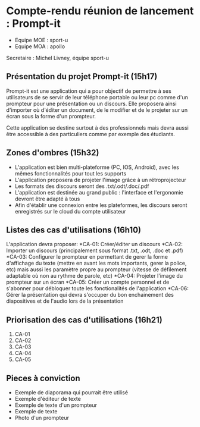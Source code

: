 

# Compte-rendu réunion de lancement : Prompt-it

* Equipe MOE : sport-u
* Equipe MOA : apollo

Secretaire : Michel Livney, équipe sport-u

## Présentation du projet Prompt-it (15h17)
Prompt-it est une application qui a pour objectif de permettre à ses utilisateurs de se servir de leur téléphone portable ou leur pc comme d'un prompteur pour une présentation ou un discours.
Elle proposera ainsi d'importer où d'éditer un document, de le modifier et de le projeter sur un écran sous la forme d'un prompteur.

Cette application se destine surtout à des professionnels mais devra aussi être accessible à des particuliers comme par exemple des étudiants.

## Zones d'ombres (15h32)

* L'application est bien multi-plateforme (PC, IOS, Android), avec les mêmes fonctionnalités pour tout les supports
* L'application proposera de projeter l'image grâce à un rétroprojecteur
* Les formats des discours seront des .txt/.odt/.doc/.pdf
* L'application est destinée au grand public : l'interface et l'ergonomie devront être adapté à tous
* Afin d'établir une connexion entre les plateformes, les discours seront enregistrés sur le cloud du compte utilisateur

## Listes des cas d'utilisations (16h10)

L'application devra proposer:
*CA-01: Créer/éditer un discours
*CA-02: Importer un discours (principalement sous format .txt, .odt, .doc et .pdf)
*CA-03: Configurer le prompteur en permettant de gerer la forme d'affichage du texte (mettre en avant les mots importants, gerer la police, etc) mais aussi les paramètre propre au prompteur (vitesse de défilement adaptable où non au rythme de parole, etc)
*CA-04: Projeter l'image du prompteur sur un écran
*CA-05: Créer un compte personnel et de s'abonner pour débloquer toute les fonctionalités de l'application
*CA-06: Gérer la présentation qui devra s'occuper du bon enchainement des diapositives et de l'audio lors de la présentation

## Priorisation des cas d'utilisations (16h21)
1) CA-01
2) CA-02
3) CA-03
4) CA-04
5) CA-05

## Pieces à conviction
* Exemple de diaporama qui pourrait être utilisé
* Exemple d'éditeur de texte
* Exemple de texte d'un prompteur
* Exemple de texte
* Photo d'un prompteur
